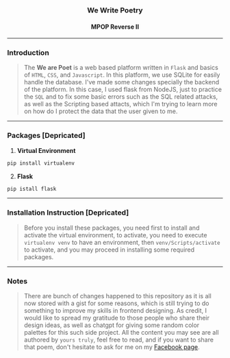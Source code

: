 <h3 align="center">We Write Poetry</h3>
<h4 align="center">MPOP Reverse II</h4>

---

### Introduction

> The **We are Poet** is a web based platform written in `Flask` and basics of `HTML`, `CSS`, and `Javascript`. In this platform, we use SQLite for easily handle the database. I've made some changes specially the backend of the platform. In this case, I used flask from NodeJS, just to practice the `SQL` and to fix some basic errors such as the SQL related attacks, as well as the Scripting based attacts, which I'm trying to learn more on how do I protect the data that the user given to me.

---

### Packages [Depricated]

1. **Virtual Environment**

```Bash
pip install virtualenv
```

2. **Flask**

```Bash
pip istall flask
```

---

### Installation Instruction [Depricated]

> Before you install these packages, you need first to install and activate the virtual environment, to activate, you need to execute `virtualenv venv` to have an environment, then `venv/Scripts/activate` to activate, and you may proceed in installing some required packages.

---

### Notes

> There are bunch of changes happened to this repository as it is all now stored with a gist for some reasons, which is still trying to do something to improve my skills in frontend designing.
> As credit, I would like to spread my gratitude to those people who share their design ideas, as well as chatgpt for giving some random color palettes for this such side project.
> All the content you may see are all authored by `yours truly`, feel free to read, and if you want to share that poem, don't hesitate to ask for me on my [Facebook page](https://facebook.com/MPOP.2016).
